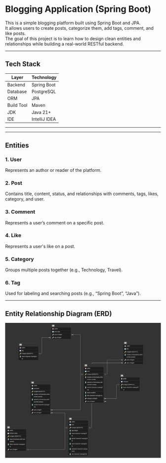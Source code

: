 # Blogging Application (Spring Boot)

This is a simple blogging platform built using Spring Boot and JPA.  
It allows users to create posts, categorize them, add tags, comment, and like posts.  
The goal of this project is to learn how to design clean entities and relationships while building a real-world RESTful
backend.

---

## Tech Stack

| Layer      | Technology    |
|------------|---------------|
| Backend    | Spring Boot   |
| Database   | PostgreSQL    |
| ORM        | JPA           |
| Build Tool | Maven         |
| JDK        | Java 21+      |
| IDE        | IntelliJ IDEA |

---
---

## Entities

### 1. User

Represents an author or reader of the platform.

### 2. Post

Contains title, content, status, and relationships with comments, tags, likes, category, and user.

### 3. Comment

Represents a user’s comment on a specific post.

### 4. Like

Represents a user's like on a post.

### 5. Category

Groups multiple posts together (e.g., Technology, Travel).

### 6. Tag

Used for labeling and searching posts (e.g., “Spring Boot”, “Java”).

---
## Entity Relationship Diagram (ERD)
![ER Diagram](erd.png)

